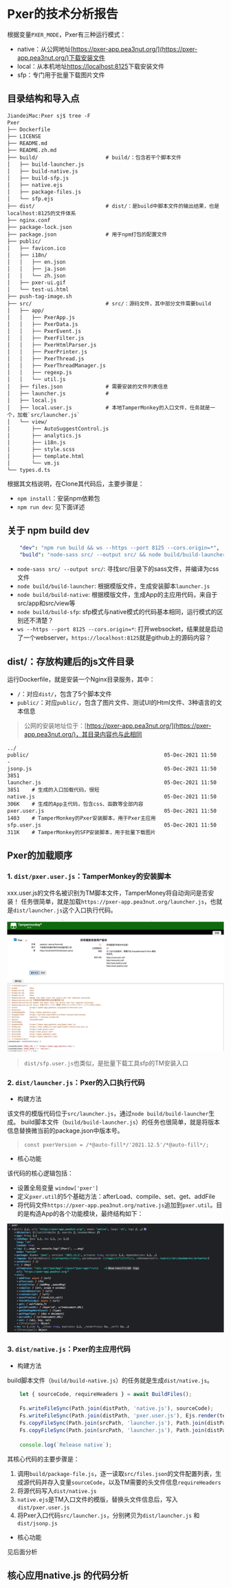 # Pxer的技术分析报告

根据变量`PXER_MODE`，Pxer有三种运行模式：

- native：从公网地址[https://pxer-app.pea3nut.org/](https://pxer-app.pea3nut.org/)下载安装文件
- local：从本机地址[https://localhost:8125](https://localhost:8125)下载安装文件
- sfp：专门用于批量下载图片文件

## 目录结构和导入点

``` console
JiandeiMac:Pxer sj$ tree -F
Pxer
├── Dockerfile
├── LICENSE
├── README.md
├── README.zh.md
├── build/                      # build/：包含若干个脚本文件
│   ├── build-launcher.js
│   ├── build-native.js
│   ├── build-sfp.js
│   ├── native.ejs
│   ├── package-files.js
│   └── sfp.ejs
├── dist/                       # dist/：是build中脚本文件的输出结果，也是localhost:8125的文件体系
├── nginx.conf
├── package-lock.json
├── package.json                # 用于npm打包的配置文件
├── public/
│   ├── favicon.ico
│   ├── i18n/
│   │   ├── en.json
│   │   ├── ja.json
│   │   └── zh.json
│   ├── pxer-ui.gif
│   └── test-ui.html
├── push-tag-image.sh
├── src/                        # src/：源码文件，其中部分文件需要build
│   ├── app/
│   │   ├── PxerApp.js
│   │   ├── PxerData.js
│   │   ├── PxerEvent.js
│   │   ├── PxerFilter.js
│   │   ├── PxerHtmlParser.js
│   │   ├── PxerPrinter.js
│   │   ├── PxerThread.js
│   │   ├── PxerThreadManager.js
│   │   ├── regexp.js
│   │   └── util.js
│   ├── files.json              # 需要安装的文件列表信息
│   ├── launcher.js             # 
│   ├── local.js
│   ├── local.user.js           # 本地TamperMonkey的入口文件，任务就是一个，加载`src/launcher.js`
│   └── view/
│       ├── AutoSuggestControl.js
│       ├── analytics.js
│       ├── i18n.js
│       ├── style.scss
│       ├── template.html
│       └── vm.js
└── types.d.ts
```

根据其文档说明，在Clone其代码后，主要步骤是：

- `npm install`：安装npm依赖包
- `npm run dev`: 见下面详述

## 关于 npm build dev

``` yaml
    "dev": "npm run build && ws --https --port 8125 --cors.origin=*",
    "build": "node-sass src/ --output src/ && node build/build-launcher && node build/build-native && node build/build-sfp",
```

- `node-sass src/ --output src/`: 寻找src/目录下的sass文件，并编译为css文件
- `node build/build-launcher`: 根据模版文件，生成安装脚本`launcher.js`
- `node build/build-native`: 根据模版文件，生成App的主应用代码，来自于src/app和src/view等
- `node build/build-sfp`: sfp模式与native模式的代码基本相同，运行模式的区别还不清楚？
- `ws --https --port 8125 --cors.origin=*`: 打开websocket，结果就是启动了一个webserver，`https://localhost:8125`就是github上的源码内容？

## dist/：存放构建后的js文件目录

运行Dockerfile，就是安装一个Nginx目录服务，其中：

- `/`：对应`dist/`，包含了5个脚本文件
- `public/`：对应`public/`，包含了图片文件、测试UI的Html文件、3种语言的文本信息

> 公网的安装地址位于：[https://pxer-app.pea3nut.org/](https://pxer-app.pea3nut.org/)，其目录内容也与此相同

``` console
../
public/                                            05-Dec-2021 11:50       -
jsonp.js                                           05-Dec-2021 11:50    3851
launcher.js                                        05-Dec-2021 11:50    3851    # 生成的入口加载代码，很短
native.js                                          05-Dec-2021 11:50    306K    # 生成的App主代码，包含css、函数等全部内容
pxer.user.js                                       05-Dec-2021 11:50    1403    # TamperMonkey的Pxer安装脚本，用于Pxer主应用
sfp.user.js                                        05-Dec-2021 11:50    311K    # TamperMonkey的SFP安装脚本，用于批量下载图片
```

## Pxer的加载顺序

### 1. `dist/pxer.user.js`：TamperMonkey的安装脚本

xxx.user.js的文件名被识别为TM脚本文件，TamperMoney将自动询问是否安装！
任务很简单，就是加载`https://pxer-app.pea3nut.org/launcher.js`，也就是`dist/launcher.js`这个入口执行代码。

![tm-pxer](tm-pxer.png)

> `dist/sfp.user.js`也类似，是批量下载工具sfp的TM安装入口

### 2. `dist/launcher.js`：Pxer的入口执行代码

- 构建方法

该文件的模版代码位于`src/launcher.js`，通过`node build/build-launcher`生成。
build脚本文件（`build/build-launcher.js`）的任务也很简单，就是将版本信息替换微当前的package.json中版本号。

> `const pxerVersion = /*@auto-fill*/'2021.12.5'/*@auto-fill*/;`

- 核心功能

该代码的核心逻辑包括：

- 设置全局变量 `window['pxer']`
- 定义`pxer.util`的5个基础方法：afterLoad、compile、set、get、addFile
- 将代码文件`https://pxer-app.pea3nut.org/native.js`追加到`pxer.util`。目的是构造App的各个功能模块，最终结构如下：

![pxer变量](pxer.png)

### 3. `dist/native.js`：Pxer的主应用代码

- 构建方法

build脚本文件（`build/build-native.js`）的任务就是生成`dist/native.js`。

``` js
    let { sourceCode, requireHeaders } = await BuildFiles();

    Fs.writeFileSync(Path.join(distPath, 'native.js'), sourceCode);
    Fs.writeFileSync(Path.join(distPath, 'pxer.user.js'), Ejs.render(template, { requireHeaders }));
    Fs.copyFileSync(Path.join(srcPath, 'launcher.js'), Path.join(distPath, 'launcher.js'));
    Fs.copyFileSync(Path.join(srcPath, 'launcher.js'), Path.join(distPath, 'jsonp.js'));

    console.log(`Release native`);
```

其核心代码的主要步骤是：

  1. 调用`build/package-file.js`，逐一读取`src/files.json`的文件配置列表，生成源代码并存入变量`sourceCode`，以及TM需要的头文件信息`requireHeaders`
  2. 将源代码写入`dist/native.js`
  3. `native.ejs`是TM入口文件的模版，替换头文件信息后，写入`dist/pxer.user.js`
  4. 将Pxer入口代码`src/launcher.js`，分别拷贝为`dist/launcher.js` 和 `dist/jsonp.js`

- 核心功能

见后面分析

## 核心应用native.js 的代码分析
